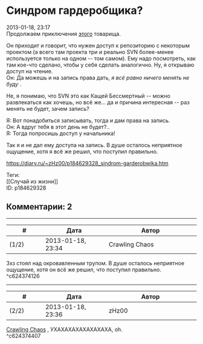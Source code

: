 Синдром гардеробщика?
=====================

  
2013-01-18, 23:17  
 Продолжаем приключения  [этого](Разделяй%20и%20властвуй)  товарища.   
   
 Он приходит и говорит, что нужен доступ к репозиторию с некоторым проектом (а всего там проекта три и реально SVN более-менее используется только на одном -- том самом). Ему надо посмотреть, как там кое-что сделано, чтобы у себя сделать аналогично. Ну, я открываю доступ на чтение.   
 Он: Да можешь и на запись права дать,  *я всё равно ничего менять не буду*  .   
   
 Не, я понимаю, что SVN это как Кащей Бессмертный -- можно развлекаться как хочешь, но всё же... да и причина интересная -- раз менять не будет, зачем запись?   
   
 Я: Вот понадобиться записывать, тогда и дам права на запись.   
 Он: А вдруг тебя в этот день не будет?..   
 Я: Тогда попросишь доступ у начальника!   
   
 Так я и не дал ему доступа на запись. В душе осталось неприятное ощущение, хотя я всё же решил, что поступил правильно.   
  
<https://diary.ru/~zHz00/p184629328_sindrom-garderobwika.htm>  
  
Теги:  
[[Случай из жизни]]  
ID: p184629328  


Комментарии: 2
--------------

  


---



|         #         |              Дата              |                     Автор                     |           ID           |
| --- | --- | --- | --- |
| (1/2) | 2013-01-18, 23:34 | Crawling Chaos | c624374126 |

  
 Зхз стоял над окровавленным трупом. В душе осталось неприятное ощущение, хотя он всё же решил, что поступил правильно.   
 ^c624374126

---



|         #         |              Дата              |                     Автор                     |           ID           |
| --- | --- | --- | --- |
| (2/2) | 2013-01-18, 23:36 | zHz00 | c624374407 |

  
  [Crawling Chaos](http://degozaru.diary.ru "de gozaru")  , УХАХАХАХАХАХАХАХА, oh.   
 ^c624374407